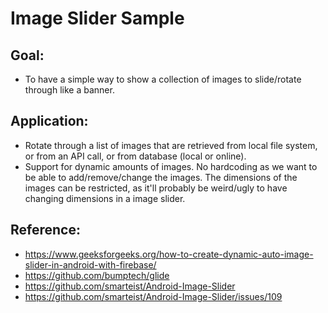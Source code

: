 # Image Slider Sample

## Goal:
- To have a simple way to show a collection of images to slide/rotate through like a banner.

## Application:
- Rotate through a list of images that are retrieved from local file system, or from an API call, or from database (local or online).
- Support for dynamic amounts of images. No hardcoding as we want to be able to add/remove/change the images. The dimensions of the images can be restricted, as it'll probably be weird/ugly to have changing dimensions in a image slider.

## Reference:
- https://www.geeksforgeeks.org/how-to-create-dynamic-auto-image-slider-in-android-with-firebase/
- https://github.com/bumptech/glide
- https://github.com/smarteist/Android-Image-Slider
- https://github.com/smarteist/Android-Image-Slider/issues/109